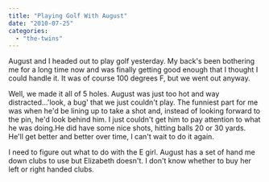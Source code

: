 ```yaml
---
title: "Playing Golf With August"
date: "2010-07-25"
categories: 
  - "the-twins"
---
```


August and I headed out to play golf yesterday. My back's been bothering me for a long time now and was finally getting good enough that I thought I could handle it. It was of course 100 degrees F, but we went out anyway.

Well, we made it all of 5 holes. August was just too hot and way distracted...'look, a bug' that we just couldn't play. The funniest part for me was when he'd be lining up to take a shot and, instead of looking forward to the pin, he'd look behind him. I just couldn't get him to pay attention to what he was doing.He did have some nice shots, hitting balls 20 or 30 yards. He'll get better and better over time, I can't wait to do it again.

I need to figure out what to do with the E girl. August has a set of hand me down clubs to use but Elizabeth doesn't. I don't know whether to buy her left or right handed clubs.
